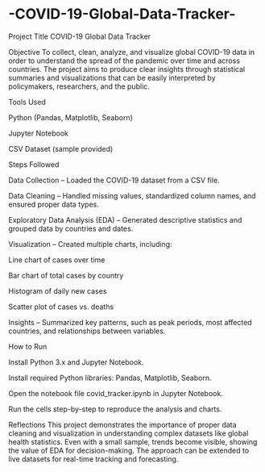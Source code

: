 # -COVID-19-Global-Data-Tracker-
Project Title
COVID-19 Global Data Tracker

Objective
To collect, clean, analyze, and visualize global COVID-19 data in order to understand the spread of the pandemic over time and across countries. The project aims to produce clear insights through statistical summaries and visualizations that can be easily interpreted by policymakers, researchers, and the public.

Tools Used

Python (Pandas, Matplotlib, Seaborn)

Jupyter Notebook

CSV Dataset (sample provided)

Steps Followed

Data Collection – Loaded the COVID-19 dataset from a CSV file.

Data Cleaning – Handled missing values, standardized column names, and ensured proper data types.

Exploratory Data Analysis (EDA) – Generated descriptive statistics and grouped data by countries and dates.

Visualization – Created multiple charts, including:

Line chart of cases over time

Bar chart of total cases by country

Histogram of daily new cases

Scatter plot of cases vs. deaths

Insights – Summarized key patterns, such as peak periods, most affected countries, and relationships between variables.

How to Run

Install Python 3.x and Jupyter Notebook.

Install required Python libraries: Pandas, Matplotlib, Seaborn.

Open the notebook file covid_tracker.ipynb in Jupyter Notebook.

Run the cells step-by-step to reproduce the analysis and charts.

Reflections
This project demonstrates the importance of proper data cleaning and visualization in understanding complex datasets like global health statistics. Even with a small sample, trends become visible, showing the value of EDA for decision-making. The approach can be extended to live datasets for real-time tracking and forecasting.
